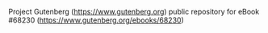 Project Gutenberg (https://www.gutenberg.org) public repository for
eBook #68230 (https://www.gutenberg.org/ebooks/68230)
